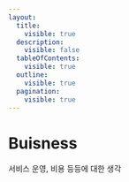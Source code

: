 ```yaml
---
layout:
  title:
    visible: true
  description:
    visible: false
  tableOfContents:
    visible: true
  outline:
    visible: true
  pagination:
    visible: true
---
```


# Buisness

서비스 운영, 비용 등등에 대한 생각
